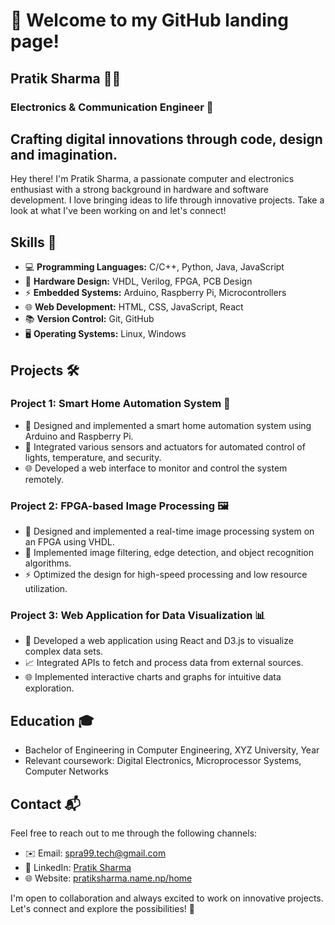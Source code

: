 # 👋 Welcome to my GitHub landing page! 

## Pratik Sharma 🧑‍💻

### Electronics & Communication Engineer 🌟

## Crafting digital innovations through code, design and imagination.

Hey there! I'm Pratik Sharma, a passionate computer and electronics enthusiast with a strong background in hardware and software development.
I love bringing ideas to life through innovative projects. Take a look at what I've been working on and let's connect!

## Skills 🚀

- 💻 **Programming Languages:** C/C++, Python, Java, JavaScript
- 🔌 **Hardware Design:** VHDL, Verilog, FPGA, PCB Design
- ⚡️ **Embedded Systems:** Arduino, Raspberry Pi, Microcontrollers
- 🌐 **Web Development:** HTML, CSS, JavaScript, React
- 📚 **Version Control:** Git, GitHub
- 🖥️ **Operating Systems:** Linux, Windows

## Projects 🛠️

### Project 1: Smart Home Automation System 🏡
- 🌟 Designed and implemented a smart home automation system using Arduino and Raspberry Pi.
- 📡 Integrated various sensors and actuators for automated control of lights, temperature, and security.
- 🌐 Developed a web interface to monitor and control the system remotely.

### Project 2: FPGA-based Image Processing 🖼️
- 🌟 Designed and implemented a real-time image processing system on an FPGA using VHDL.
- 🎨 Implemented image filtering, edge detection, and object recognition algorithms.
- ⚡️ Optimized the design for high-speed processing and low resource utilization.

### Project 3: Web Application for Data Visualization 📊
- 🌟 Developed a web application using React and D3.js to visualize complex data sets.
- 📈 Integrated APIs to fetch and process data from external sources.
- 🌐 Implemented interactive charts and graphs for intuitive data exploration.

## Education 🎓

- Bachelor of Engineering in Computer Engineering, XYZ University, Year
- Relevant coursework: Digital Electronics, Microprocessor Systems, Computer Networks

## Contact 📬

Feel free to reach out to me through the following channels:

- ✉️ Email: [spra99.tech@gmail.com](mailto:spra99.tech@gmail.com)
- 💼 LinkedIn: [Pratik Sharma](https://www.linkedin.com/)
- 🌐 Website: [pratiksharma.name.np/home](https://pratiksharma.name.np/home)

I'm open to collaboration and always excited to work on innovative projects. Let's connect and explore the possibilities! 🤝
